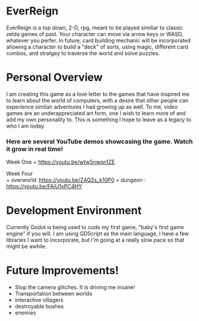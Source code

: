 # EverReign

EverReign is a top down, 2-D, rpg, meant to be played similiar to classic zelda games of past. 
Your character can move via arrow keys or WASD, whatever you perfer. In future, card building mechanic will be incorporated allowing a character to build a "deck" of sorts, using magic, different card combos, and stratgey to traverse the world and solve puzzles. 

# Personal Overview
I am creating this game as a love letter to the games that have inspired me to learn about the world of computers, with a desire that other people can experience similair adventures I had growing up as well. To me, video games are an underappreciated art form, one I wish to learn more of and add my own personality to. This is something I hope to leave as a legacy to who I am today. 

### Here are several YouTube demos showcasing the game. Watch it grow in real time!

Week One
            + https://youtu.be/wtw5nwqn1ZE

Week Four  
            + overworld: https://youtu.be/Z4Q2s_k10P0 
            + dungeon  : https://youtu.be/FAjU1vPC4HY

# Development Environment
Currently Godot is being used to code my first game, "baby's first game engine" if you will. I am using GDScript as the main language, I have a few libraries I want to incorporate, but I'm going at a really slow pace so that might be awhile. 

# Future Improvements!
* Stop the camera glitches. It is driving me insane!
* Transportation between worlds
* Interactive villagers
* destroyable bushes
* enemies
